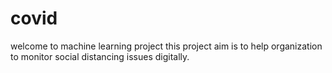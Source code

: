 # covid
welcome to machine learning project
this project aim is to help organization to monitor social distancing issues digitally.
